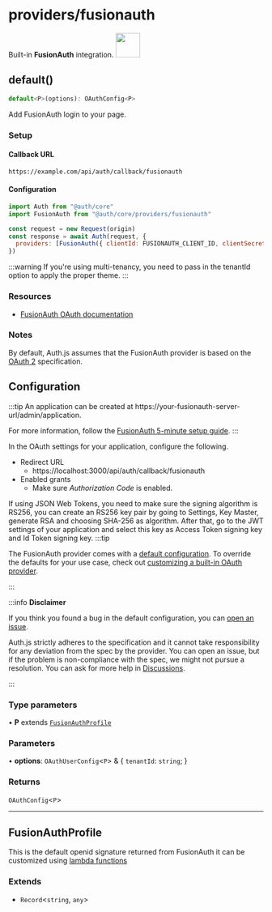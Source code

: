 # providers/fusionauth

<div style={{backgroundColor: "#000", display: "flex", justifyContent: "space-between", color: "#fff", padding: 16}}>
<span>Built-in <b>FusionAuth</b> integration.</span>
<a href="https://fusionauth.com">
  <img style={{display: "block"}} src="https://authjs.dev/img/providers/fushionauth.svg" height="48" width="48"/>
</a>
</div>

## default()

```ts
default<P>(options): OAuthConfig<P>
```

Add FusionAuth login to your page.

### Setup

#### Callback URL
```
https://example.com/api/auth/callback/fusionauth
```

#### Configuration
```js
import Auth from "@auth/core"
import FusionAuth from "@auth/core/providers/fusionauth"

const request = new Request(origin)
const response = await Auth(request, {
  providers: [FusionAuth({ clientId: FUSIONAUTH_CLIENT_ID, clientSecret: FUSIONAUTH_CLIENT_SECRET, tenantId: FUSIONAUTH_TENANT_ID, issuer: FUSIONAUTH_ISSUER })],
})
```
:::warning
If you're using multi-tenancy, you need to pass in the tenantId option to apply the proper theme.
:::

### Resources

 - [FusionAuth OAuth documentation](https://fusionauth.io/docs/v1/tech/oauth/)

### Notes

By default, Auth.js assumes that the FusionAuth provider is
based on the [OAuth 2](https://www.rfc-editor.org/rfc/rfc6749.html) specification.

## Configuration
:::tip
An application can be created at https://your-fusionauth-server-url/admin/application.

For more information, follow the [FusionAuth 5-minute setup guide](https://fusionauth.io/docs/v1/tech/5-minute-setup-guide).
:::

In the OAuth settings for your application, configure the following.

- Redirect URL
  - https://localhost:3000/api/auth/callback/fusionauth
- Enabled grants
  - Make sure _Authorization Code_ is enabled.

If using JSON Web Tokens, you need to make sure the signing algorithm is RS256, you can create an RS256 key pair by
going to Settings, Key Master, generate RSA and choosing SHA-256 as algorithm. After that, go to the JWT settings of
your application and select this key as Access Token signing key and Id Token signing key.
:::tip

The FusionAuth provider comes with a [default configuration](https://github.com/nextauthjs/next-auth/blob/main/packages/core/src/providers/fusionauth.ts).
To override the defaults for your use case, check out [customizing a built-in OAuth provider](https://authjs.dev/guides/providers/custom-provider#override-default-options).

:::

:::info **Disclaimer**

If you think you found a bug in the default configuration, you can [open an issue](https://authjs.dev/new/provider-issue).

Auth.js strictly adheres to the specification and it cannot take responsibility for any deviation from
the spec by the provider. You can open an issue, but if the problem is non-compliance with the spec,
we might not pursue a resolution. You can ask for more help in [Discussions](https://authjs.dev/new/github-discussions).

:::

### Type parameters

• **P** extends [`FusionAuthProfile`](fusionauth.md#fusionauthprofile)

### Parameters

• **options**: `OAuthUserConfig`\<`P`\> & \{
  `tenantId`: `string`;
  }

### Returns

`OAuthConfig`\<`P`\>

***

## FusionAuthProfile

This is the default openid signature returned from FusionAuth
it can be customized using [lambda functions](https://fusionauth.io/docs/v1/tech/lambdas)

### Extends

- `Record`\<`string`, `any`\>
